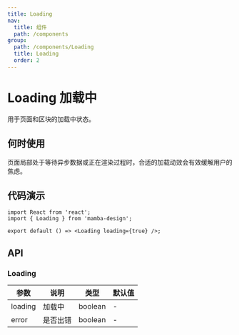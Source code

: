 ```yaml
---
title: Loading
nav:
  title: 组件
  path: /components
group:
  path: /components/Loading
  title: Loading
  order: 2
---
```


# Loading 加载中

用于页面和区块的加载中状态。

## 何时使用

页面局部处于等待异步数据或正在渲染过程时，合适的加载动效会有效缓解用户的焦虑。

## 代码演示

```tsx
import React from 'react';
import { Loading } from 'mamba-design';

export default () => <Loading loading={true} />;
```

<!-- More skills for writing demo: https://d.umijs.org/guide/basic#write-component-demo -->

## API

### Loading

| 参数    | 说明     | 类型    | 默认值 |
| ------- | -------- | ------- | ------ |
| loading | 加载中   | boolean | -      |
| error   | 是否出错 | boolean | -      |
